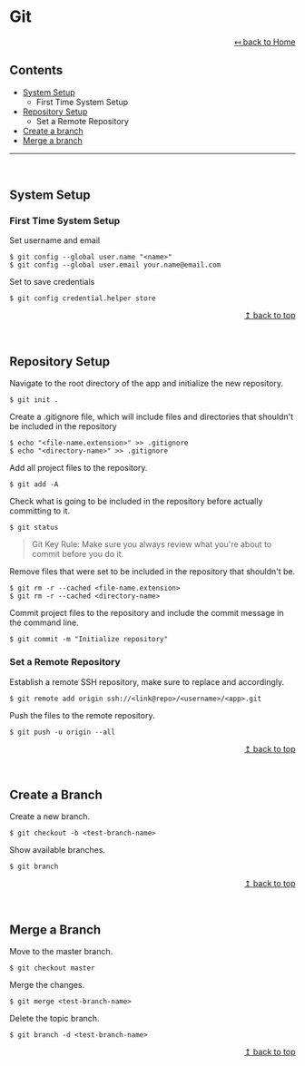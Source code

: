 # Git

<div align="right">

[↤ back to Home](README.md)

</div>

## Contents

* [System Setup](#system-setup)
  * First Time System Setup
* [Repository Setup](#repository-setup)
  * Set a Remote Repository
* [Create a branch](#create-a-branch)
* [Merge a branch](#merge-a-branch)
---
<br>

## System Setup

### First Time System Setup
Set username and email
```Shell
$ git config --global user.name "<name>"
$ git config --global user.email your.name@email.com
```

Set to save credentials
```Shell
$ git config credential.helper store
```

<div align="right">

[↥ back to top](#git)

</div>
<br>

## Repository Setup

Navigate to the root directory of the app and initialize the new repository.
```shell
$ git init .
```

Create a .gitignore file, which will include files and directories that shouldn't be included in the repository
```shell
$ echo "<file-name.extension>" >> .gitignore
$ echo "<directory-name>" >> .gitignore
```

Add all project files to the repository.
```shell
$ git add -A
```

Check what is going to be included in the repository before actually committing to it.
```shell
$ git status
```
> Git Key Rule: Make sure you always review what you're about to commit before you do it.

Remove files that were set to be included in the repository that shouldn't be.
```shell
$ git rm -r --cached <file-name.extension>
$ git rm -r --cached <directory-name>
```

Commit project files to the repository and include the commit message in the command line.
```shell
$ git commit -m "Initialize repository"
```

### Set a Remote Repository
Establish a remote SSH repository, make sure to replace <username> and <app> accordingly.
```shell
$ git remote add origin ssh://<link@repo>/<username>/<app>.git
```
  
Push the files to the remote repository.
```shell
$ git push -u origin --all
```

<div align="right">

[↥ back to top](#git)

</div>
<br>

## Create a Branch

Create a new branch.
```shell
$ git checkout -b <test-branch-name>
```

Show available branches.
```shell
$ git branch
```

<div align="right">

[↥ back to top](#git)

</div>
<br>

## Merge a Branch
Move to the master branch.
```shell
$ git checkout master
```

Merge the changes.
```shell
$ git merge <test-branch-name>
```

Delete the topic branch.
```shell
$ git branch -d <test-branch-name>
```

<div align="right">

[↥ back to top](#git)

</div>
<br>
